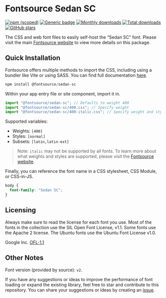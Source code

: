 # Fontsource Sedan SC

[![npm (scoped)](https://img.shields.io/npm/v/@fontsource/sedan-sc?color=brightgreen)](https://www.npmjs.com/package/@fontsource/sedan-sc) [![Generic badge](https://img.shields.io/badge/fontsource-passing-brightgreen)](https://github.com/fontsource/fontsource) [![Monthly downloads](https://badgen.net/npm/dm/@fontsource/sedan-sc)](https://github.com/fontsource/fontsource) [![Total downloads](https://badgen.net/npm/dt/@fontsource/sedan-sc)](https://github.com/fontsource/fontsource) [![GitHub stars](https://img.shields.io/github/stars/fontsource/fontsource.svg?style=social&label=Star)](https://github.com/fontsource/fontsource/stargazers)

The CSS and web font files to easily self-host the “Sedan SC” font. Please visit the main [Fontsource website](https://fontsource.org/fonts/sedan-sc) to view more details on this package.

## Quick Installation

Fontsource offers multiple methods to import the CSS, including using a bundler like Vite or using SASS. You can find full documentation [here](https://fontsource.org/docs/getting-started/introduction).

```javascript
npm install @fontsource/sedan-sc
```

Within your app entry file or site component, import it in.

```javascript
import "@fontsource/sedan-sc"; // Defaults to weight 400
import "@fontsource/sedan-sc/400.css"; // Specify weight
import "@fontsource/sedan-sc/400-italic.css"; // Specify weight and style
```

Supported variables:
- Weights: `[400]`
- Styles: `[normal]`
- Subsets: `[latin,latin-ext]`

> Note: `italic` may not be supported by all fonts. To learn more about what weights and styles are supported, please visit the [Fontsource website](https://fontsource.org/fonts/sedan-sc).

Finally, you can reference the font name in a CSS stylesheet, CSS Module, or CSS-in-JS.

```css
body {
  font-family: "Sedan SC";
}
```

## Licensing
Always make sure to read the license for each font you use. Most of the fonts in the collection use the SIL Open Font License, v1.1. Some fonts use the Apache 2 license. The Ubuntu fonts use the Ubuntu Font License v1.0.

Google Inc.
[OFL-1.1](http://scripts.sil.org/OFL)

## Other Notes
Font version (provided by source): `v2`.

If you have any suggestions or ideas to improve the performance of font loading or expand the existing library, feel free to star and contribute to this repository. You can share your suggestions or ideas by creating an [issue](https://github.com/fontsource/fontsource/issues).